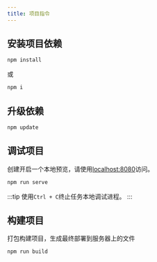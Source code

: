 ```yaml
---
title: 项目指令
---
```


## 安装项目依赖

```bash
npm install
```

或

```bash
npm i
```

## 升级依赖

```bash
npm update
```

## 调试项目

创建开启一个本地预览，请使用[localhost:8080](http://localhost:8080)访问。

```bash
npm run serve
```

:::tip
使用`Ctrl + C`终止任务本地调试进程。
:::

## 构建项目

打包构建项目，生成最终部署到服务器上的文件

```bash
npm run build
```
